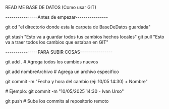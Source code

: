 READ ME BASE DE DATOS (Como usar GIT)



----------------Antes de empezar----------------

git cd "el directorio donde esta la carpeta de BaseDeDatos guardada"

git stash "Esto va a guardar todos tus cambios hechos locales"
git pull "Esto va a traer todos los cambios que estaban en GIT"

----------------PARA SUBIR COSAS----------------

git add .               # Agrega todos los cambios nuevos

git add nombreArchivo   # Agrega un archivo específico



git commit -m "Fecha y hora del cambio (ej: 10/05 14:30) + Nombre"

\# Ejemplo: git commit -m "10/05/2025 14:30 - Ivan Urso"



git push                # Sube los commits al repositorio remoto

